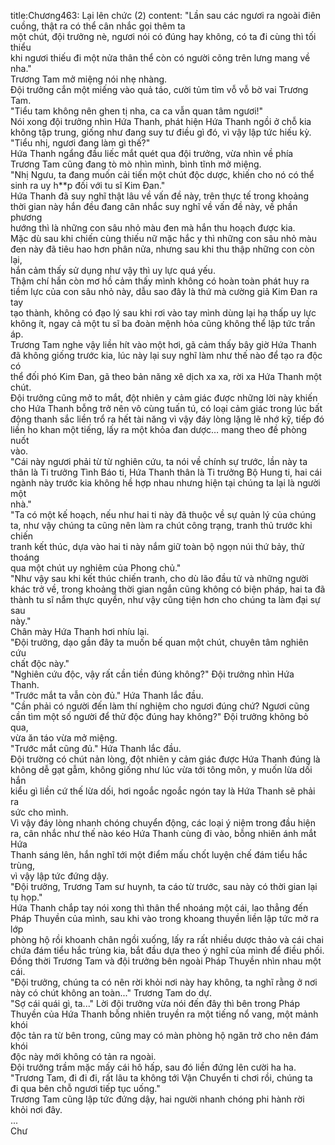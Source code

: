 title:Chương463: Lại lên chức (2)
content:
"Lần sau các ngươi ra ngoài điên cuồng, thật ra có thể cân nhắc gọi thêm ta<br>một chút, đội trưởng nè, ngươi nói có đúng hay không, có ta đi cùng thì tối thiểu<br>khi ngươi thiếu đi một nửa thân thể còn có người cõng trên lưng mang về nha."<br>Trương Tam mở miệng nói nhẹ nhàng.<br>Đội trưởng cắn một miếng vào quả táo, cười tủm tỉm vỗ vỗ bờ vai Trương<br>Tam.<br>"Tiểu tam không nên ghen tị nha, ca ca vẫn quan tâm ngươi!"<br>Nói xong đội trưởng nhìn Hứa Thanh, phát hiện Hứa Thanh ngồi ở chỗ kia<br>không tập trung, giống như đang suy tư điều gì đó, vì vậy lập tức hiếu kỳ.<br>"Tiểu nhị, ngươi đang làm gì thế?"<br>Hứa Thanh ngẩng đầu liếc mắt quét qua đội trưởng, vừa nhìn về phía<br>Trương Tam cũng đang tò mò nhìn mình, bình tĩnh mở miệng.<br>"Nhị Ngưu, ta đang muốn cải tiến một chút độc dược, khiến cho nó có thể<br>sinh ra uy h**p đối với tu sĩ Kim Đan."<br>Hứa Thanh đã suy nghĩ thật lâu về vấn đề này, trên thực tế trong khoảng<br>thời gian này hắn đều đang cân nhắc suy nghĩ về vấn đề này, về phần phương<br>hướng thì là những con sâu nhỏ màu đen mà hắn thu hoạch được kia.<br>Mặc dù sau khi chiến cùng thiếu nữ mặc hắc y thì những con sâu nhỏ màu<br>đen này đã tiêu hao hơn phân nửa, nhưng sau khi thu thập những con còn lại,<br>hắn cảm thấy sử dụng như vậy thì uy lực quá yếu.<br>Thậm chí hắn còn mơ hồ cảm thấy mình không có hoàn toàn phát huy ra<br>tiềm lực của con sâu nhỏ này, dẫu sao đây là thứ mà cường giả Kim Đan ra tay<br>tạo thành, không có đạo lý sau khi rơi vào tay mình dùng lại hạ thấp uy lực<br>không ít, ngay cả một tu sĩ ba đoàn mệnh hỏa cũng không thể lập tức trấn áp.<br>Trương Tam nghe vậy liền hít vào một hơi, gã cảm thấy bây giờ Hứa Thanh<br>đã không giống trước kia, lúc này lại suy nghĩ làm như thế nào để tạo ra độc có<br>thể đối phó Kim Đan, gã theo bản năng xê dịch xa xa, rời xa Hứa Thanh một<br>chút.<br>Đội trưởng cũng mở to mắt, đột nhiên y cảm giác được những lời này khiến<br>cho Hứa Thanh bỗng trở nên vô cùng tuấn tú, có loại cảm giác trong lúc bất<br>động thanh sắc liền trổ ra hết tài năng vì vậy đáy lòng lặng lẽ nhớ kỹ, tiếp đó<br>liền ho khan một tiếng, lấy ra một khỏa đan dược… mang theo đề phòng nuốt<br>vào.<br>"Cái này ngươi phải từ từ nghiên cứu, ta nói về chính sự trước, lần này ta<br>thân là Ti trưởng Tình Báo ti, Hứa Thanh thân là Ti trưởng Bộ Hung ti, hai cái<br>ngành này trước kia không hề hợp nhau nhưng hiện tại chúng ta lại là người một<br>nhà."<br>"Ta có một kế hoạch, nếu như hai ti này đã thuộc về sự quản lý của chúng<br>ta, như vậy chúng ta cũng nên làm ra chút công trạng, tranh thủ trước khi chiến<br>tranh kết thúc, dựa vào hai ti này nắm giữ toàn bộ ngọn núi thứ bảy, thử thoáng<br>qua một chút uy nghiêm của Phong chủ."<br>"Như vậy sau khi kết thúc chiến tranh, cho dù lão đầu tử và những người<br>khác trở về, trong khoảng thời gian ngắn cũng không có biện pháp, hai ta đã<br>thành tu sĩ nắm thực quyền, như vậy cũng tiện hơn cho chúng ta làm đại sự sau<br>này."<br>Chân mày Hứa Thanh hơi nhíu lại.<br>"Đội trưởng, dạo gần đây ta muốn bế quan một chút, chuyên tâm nghiên cứu<br>chất độc này."<br>"Nghiên cứu độc, vậy rất cần tiền đúng không?" Đội trưởng nhìn Hứa<br>Thanh.<br>"Trước mắt ta vẫn còn đủ." Hứa Thanh lắc đầu.<br>"Cần phải có người đến làm thí nghiệm cho ngươi đúng chứ? Ngươi cũng<br>cần tìm một số người để thử độc đúng hay không?" Đội trưởng không bỏ qua,<br>vừa ăn táo vừa mở miệng.<br>"Trước mắt cũng đủ." Hứa Thanh lắc đầu.<br>Đội trường có chút nản lòng, đột nhiên y cảm giác được Hứa Thanh đúng là<br>không dễ gạt gẫm, không giống như lúc vừa tới tông môn, y muốn lừa dối hắn<br>kiểu gì liền cứ thế lừa dối, hơi ngoắc ngoắc ngón tay là Hứa Thanh sẽ phải ra<br>sức cho mình.<br>Vì vậy đáy lòng nhanh chóng chuyển động, các loại ý niệm trong đầu hiện<br>ra, cân nhắc như thế nào kéo Hứa Thanh cùng đi vào, bỗng nhiên ánh mắt Hứa<br>Thanh sáng lên, hắn nghĩ tới một điểm mấu chốt luyện chế đám tiểu hắc trùng,<br>vì vậy lập tức đứng dậy.<br>"Đội trưởng, Trương Tam sư huynh, ta cáo từ trước, sau này có thời gian lại<br>tụ họp."<br>Hứa Thanh chắp tay nói xong thì thân thể nhoáng một cái, lao thẳng đến<br>Pháp Thuyền của mình, sau khi vào trong khoang thuyền liền lập tức mở ra lớp<br>phòng hộ rồi khoanh chân ngồi xuống, lấy ra rất nhiều dược thảo và cái chai<br>chứa đám tiểu hắc trùng kia, bắt đầu dựa theo ý nghĩ của mình để điều phối.<br>Đồng thời Trương Tam và đội trưởng bên ngoài Pháp Thuyền nhìn nhau một<br>cái.<br>"Đội trưởng, chúng ta có nên rời khỏi nơi này hay không, ta nghĩ rằng ở nơi<br>này có chút không an toàn..." Trương Tam do dự.<br>"Sợ cái quái gì, ta..." Lời đội trưởng vừa nói đến đây thì bên trong Pháp<br>Thuyền của Hứa Thanh bỗng nhiên truyền ra một tiếng nổ vang, một mảnh khói<br>độc tản ra từ bên trong, cũng may có màn phòng hộ ngăn trở cho nên đám khói<br>độc này mới không có tản ra ngoài.<br>Đội trưởng trầm mặc mấy cái hô hấp, sau đó liền đứng lên cười ha ha.<br>"Trương Tam, đi đi đi, rất lâu ta không tới Vận Chuyển ti chơi rồi, chúng ta<br>đi qua bên chỗ ngươi tiếp tục uống."<br>Trương Tam cũng lập tức đứng dậy, hai người nhanh chóng phi hành rời<br>khỏi nơi đây.<br>...<br>Chư
